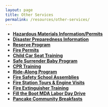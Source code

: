 ```yaml
---
layout: page
title: Other Services
permalink: /resources/other-services/
---
```


* **[Hazardous Materials Information/Permits](#)**
* **[Disaster Preparedness Information](#)**
* **[Reserve Program](#)**
* **[Fire Permits](#)**
* **[Child Car Seat Training](#)**
* **[Safe Surrender Baby Program](#)**
* **[CPR Training](#)**
* **[Ride-Along Program](#)**
* **[Fire Safety School Assemblies](#)**
* **[Fire Station Tours & Engine Visits](#)**
* **[Fire Extinguisher Training](#)**
* **[Fill the Boot MDA Labor Day Drive](#)**
* **[Pancake Community Breakfasts](#)**

&nbsp;
